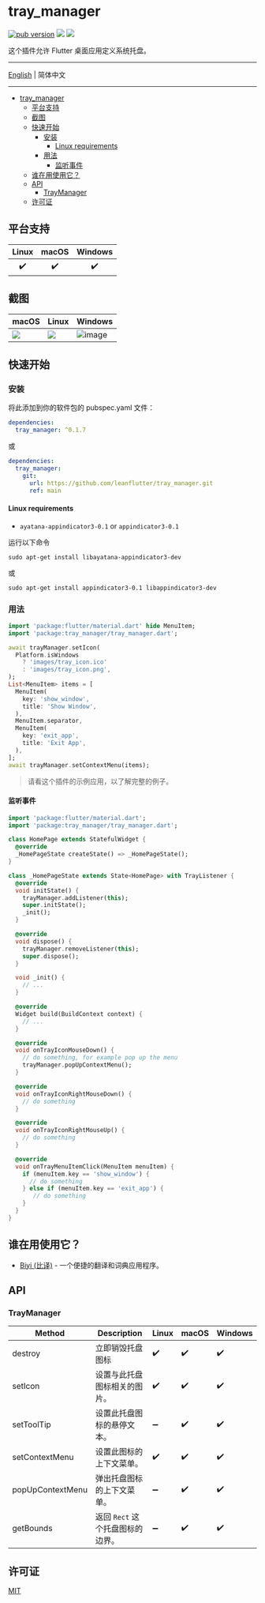 # tray_manager

[![pub version][pub-image]][pub-url] [![][discord-image]][discord-url] ![][visits-count-image] 

[pub-image]: https://img.shields.io/pub/v/tray_manager.svg
[pub-url]: https://pub.dev/packages/tray_manager

[discord-image]: https://img.shields.io/discord/884679008049037342.svg
[discord-url]: https://discord.gg/zPa6EZ2jqb

[visits-count-image]: https://img.shields.io/badge/dynamic/json?label=Visits%20Count&query=value&url=https://api.countapi.xyz/hit/leanflutter.tray_manager/visits

这个插件允许 Flutter 桌面应用定义系统托盘。

---

[English](./README.md) | 简体中文

---

<!-- START doctoc generated TOC please keep comment here to allow auto update -->
<!-- DON'T EDIT THIS SECTION, INSTEAD RE-RUN doctoc TO UPDATE -->

- [tray_manager](#tray_manager)
  - [平台支持](#平台支持)
  - [截图](#截图)
  - [快速开始](#快速开始)
    - [安装](#安装)
      - [Linux requirements](#linux-requirements)
    - [用法](#用法)
      - [监听事件](#监听事件)
  - [谁在用使用它？](#谁在用使用它)
  - [API](#api)
    - [TrayManager](#traymanager)
  - [许可证](#许可证)

<!-- END doctoc generated TOC please keep comment here to allow auto update -->

## 平台支持

| Linux | macOS | Windows |
| :---: | :---: | :-----: |
|   ✔️   |   ✔️   |    ✔️    |

## 截图

| macOS                                                                                     | Linux                                                                                     | Windows                                                                                          |
| ----------------------------------------------------------------------------------------- | ----------------------------------------------------------------------------------------- | ------------------------------------------------------------------------------------------------ |
| ![](https://github.com/leanflutter/tray_manager/blob/main/screenshots/macos.png?raw=true) | ![](https://github.com/leanflutter/tray_manager/blob/main/screenshots/linux.png?raw=true) | ![image](https://github.com/leanflutter/tray_manager/blob/main/screenshots/windows.png?raw=true) |

## 快速开始

### 安装

将此添加到你的软件包的 pubspec.yaml 文件：

```yaml
dependencies:
  tray_manager: ^0.1.7
```

或

```yaml
dependencies:
  tray_manager:
    git:
      url: https://github.com/leanflutter/tray_manager.git
      ref: main
```

#### Linux requirements

- `ayatana-appindicator3-0.1` or `appindicator3-0.1`

运行以下命令

```
sudo apt-get install libayatana-appindicator3-dev
```

或

```
sudo apt-get install appindicator3-0.1 libappindicator3-dev
```

### 用法

```dart
import 'package:flutter/material.dart' hide MenuItem;
import 'package:tray_manager/tray_manager.dart';

await trayManager.setIcon(
  Platform.isWindows
    ? 'images/tray_icon.ico'
    : 'images/tray_icon.png',
);
List<MenuItem> items = [
  MenuItem(
    key: 'show_window',
    title: 'Show Window',
  ),
  MenuItem.separator,
  MenuItem(
    key: 'exit_app',
    title: 'Exit App',
  ),
];
await trayManager.setContextMenu(items);
```

> 请看这个插件的示例应用，以了解完整的例子。

#### 监听事件

```dart
import 'package:flutter/material.dart';
import 'package:tray_manager/tray_manager.dart';

class HomePage extends StatefulWidget {
  @override
  _HomePageState createState() => _HomePageState();
}

class _HomePageState extends State<HomePage> with TrayListener {
  @override
  void initState() {
    trayManager.addListener(this);
    super.initState();
    _init();
  }

  @override
  void dispose() {
    trayManager.removeListener(this);
    super.dispose();
  }

  void _init() {
    // ...
  }

  @override
  Widget build(BuildContext context) {
    // ...
  }

  @override
  void onTrayIconMouseDown() {
    // do something, for example pop up the menu
    trayManager.popUpContextMenu();
  }

  @override
  void onTrayIconRightMouseDown() {
    // do something
  }

  @override
  void onTrayIconRightMouseUp() {
    // do something
  }

  @override
  void onTrayMenuItemClick(MenuItem menuItem) {
    if (menuItem.key == 'show_window') {
      // do something
    } else if (menuItem.key == 'exit_app') {
       // do something
    }
  }
}
```

## 谁在用使用它？

- [Biyi (比译)](https://biyidev.com/) - 一个便捷的翻译和词典应用程序。

## API

### TrayManager

| Method           | Description                      | Linux | macOS | Windows |
| ---------------- | -------------------------------- | ----- | ----- | ------- |
| destroy          | 立即销毁托盘图标                 | ✔️     | ✔️     | ✔️       |
| setIcon          | 设置与此托盘图标相关的图片。     | ✔️     | ✔️     | ✔️       |
| setToolTip       | 设置此托盘图标的悬停文本。       | ➖     | ✔️     | ✔️       |
| setContextMenu   | 设置此图标的上下文菜单。         | ✔️     | ✔️     | ✔️       |
| popUpContextMenu | 弹出托盘图标的上下文菜单。       | ➖     | ✔️     | ✔️       |
| getBounds        | 返回 `Rect` 这个托盘图标的边界。 | ➖     | ✔️     | ✔️       |

## 许可证

[MIT](./LICENSE)
